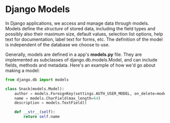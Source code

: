 # Django Models

In Django applications, we access and manage data through models. Models define 
the *structure* of stored data, including the field types and possibly also
their maximum size, default values, selection list options, help text for
documentation, label text for forms, etc. The definition of the model is 
independent of the database we choose to use.

Generally, models are defined in a app's **models.py** file. They are
implemented as subclasses of django.db.models.Model, and can include fields,
methods and metadata. Here's an example of how we'd go about making a model:

```python
from django.db import models

class Snack(models.Model):
    author = models.ForeignKey(settings.AUTH_USER_MODEL, on_delete=models.CASCADE)
    name = models.CharField(max_length=64)
    description = models.TextField()

    def __str__(self):
        return self.name
```
